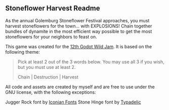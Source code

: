 ## Stoneflower Harvest Readme

As the annual Golemburg Stoneflower Festival approaches, you must harvest stoneflowers for the town... with EXPLOSIONS!  Chain together bundles of dynamite in the most efficient way possible to get the most stoneflowers for your neighbors to feast on.

This game was created for the [12th Godot Wild Jam](https://itch.io/jam/godot-wild-jam-12-one-year).  It is based on the following theme:

 > Pick at least 2 out of the 3 words below. You may use all 3 if you wish, but you must use at least 2.
 > 
 > Chain | Destruction | Harvest

All code and assets are created by myself and are free to use under the GNU license, with the following exceptions:

  Jugger Rock font by [Iconian Fonts](https://www.iconian.com)
  Stone Hinge font by [Typadelic](https://www.fontspace.com/typadelic)

